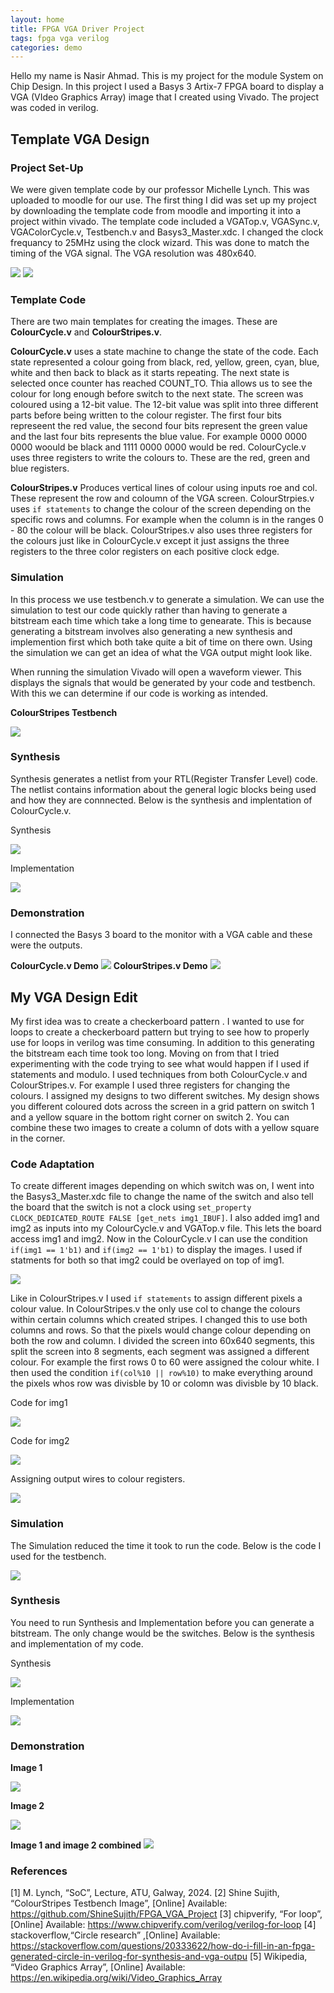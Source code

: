 ```yaml
---
layout: home
title: FPGA VGA Driver Project
tags: fpga vga verilog
categories: demo
---
```

Hello my name is Nasir Ahmad. This is my project for the module System on Chip Design. In this project I used a Basys 3 Artix-7 FPGA board to display a VGA (VIdeo Graphics Array) image that I created using Vivado. The project was coded in verilog.

## **Template VGA Design**
### **Project Set-Up**

We were given template code by our professor Michelle Lynch. This was uploaded to moodle for our use. The first thing I did was set up my project by downloading the template code from moodle and importing it into a project within vivado. The template code included a VGATop.v, VGASync.v, VGAColorCycle.v, Testbench.v and Basys3_Master.xdc. I changed the clock frequancy to 25MHz using the clock wizard. This was done to match the timing of the VGA signal. The VGA resolution was 480x640.


<img src="SoC-Images/Project Hierarchy.png">
<img src="SoC-Images/Project_summary.png">

### **Template Code**

There are two main templates for creating the images. These are **ColourCycle.v** and **ColourStripes.v**. 

**ColourCycle.v** uses a state machine to change the state of the code. Each state represented a colour going from black, red, yellow, green, cyan, blue, white and then back to black as it starts repeating. The next state is selected once counter has reached COUNT_TO. Thia allows us to see the colour for long enough before switch to the next state.  The screen was coloured using a 12-bit value. The 12-bit value was split into three different parts before being written to the colour register. The first four bits represeent the red value, the second four bits represent the green value and the last four bits represents the blue value. For example 0000 0000 0000 woould be black and 1111 0000 0000 would be red. ColourCycle.v uses three registers to write the colours to. These are the red, green and blue registers. 

**ColourStripes.v** Produces vertical lines of colour using inputs roe and col. These represent the row and coloumn of the VGA screen. ColourStrpies.v uses `if statements` to change the colour of the screen depending on the specific rows and columns. For example when the column is in the ranges 0 - 80 the colour will be black. ColourStripes.v also uses three registers for the colours just like in ColourCycle.v except it just assigns the three registers to the three color registers on each positive clock edge.
### **Simulation**

In this process we use testbench.v to generate a simulation. We can use the simulation to test our code quickly rather than having to generate a bitstream each time which take a long time to genearate. This is because generating a bitstream involves also generating a new synthesis and implemention first which both take quite a bit of time on there own. Using the simulation we can get an idea of what the VGA output might look like. 

When running the simulation Vivado will open a waveform viewer. This displays the signals that would be generated by your code and testbench. With this we can determine if our code is working as intended.

**ColourStripes Testbench**


<img src="SoC-Images/ColourStripes_Testbench.png">

### **Synthesis**
Synthesis generates a netlist from your RTL(Register Transfer Level) code. The netlist contains information about the general logic blocks being used and how they are connnected. Below is the synthesis and implentation of ColourCycle.v.

Synthesis


<img src="SoC-Images/synthesis.png">

Implementation


<img src="SoC-Images/Implementation.png">

### **Demonstration**


I connected the Basys 3 board to the monitor with a VGA cable and these were the outputs.

**ColourCycle.v Demo**
<img src="PXL_20241111_160449527.MP.jpg">
**ColourStripes.v Demo** 
<img src="SoC-Images/ColourStripesDemo.jpeg">

## **My VGA Design Edit**

My first idea was to create a checkerboard pattern . I wanted to use for loops to create a checkerboard pattern but trying to see how to properly use for loops in verilog was time consuming. In addition to this generating the bitstream each time took too long. Moving on from that I tried experimenting with the code trying to see what would happen if I used if statements and modulo. I used techniques from both ColourCycle.v and ColourStripes.v. For example I used three registers for changing the colours. I assigned my designs to two different switches. My design shows you different coloured dots across the screen in a grid pattern on switch 1 and a yellow square in the bottom right corner on switch 2. You can combine these two images to create a column of dots with a yellow square in the corner.


### **Code Adaptation**

To create different images depending on which switch was on, I went into the Basys3_Master.xdc file to change the name of the switch and also tell the board that the switch is not a clock using `set_property CLOCK_DEDICATED_ROUTE FALSE [get_nets img1_IBUF]`. I also added img1 and img2 as inputs into my ColourCycle.v and VGATop.v file. This lets the board access img1 and img2. Now in the ColourCycle.v I can use the condition `if(img1 == 1'b1)` and `if(img2 == 1'b1)` to display the images. I used if statments for both so that img2 could be overlayed on top of img1.

<img src="SoC-Images/Constraints_file.png">

Like in ColourStripes.v I used `if statements` to assign different pixels a colour value. In ColourStripes.v the only use col to change the colours within certain columns which created stripes. I changed this to use both columns and rows. So that the pixels would change colour depending on both the row and column. I divided the screen into 60x640 segments, this split the screen into 8 segments, each segment was assigned a different colour. For example the first rows 0 to 60 were assigned the colour white. I then used the condition `if(col%10 || row%10)` to make everything around the pixels whos row was divisble by 10 or colomn was divisble by 10 black. 

Code for img1


<img src="SoC-Images/img1_code.png">

Code for img2


<img src="SoC-Images/img2_code.png">

Assigning output wires to colour registers.

<img src="SoC-Images/colour_register.png">

### **Simulation**
The Simulation reduced the time it took to run the code. Below is the code I used for the testbench.

<img src="SoC-Images/testbench code.png">

### **Synthesis**

You need to run Synthesis and Implementation before you can generate a bitstream. The only change would be the switches. Below is the synthesis and implementation of my code.

Synthesis


<img src="SoC-Images/synthesis.png">

Implementation


<img src="SoC-Images/Implementation.png">

### **Demonstration**
**Image 1**

<img src="SoC-Images/img1_demo.jpg">

**Image 2**

<img src="SoC-Images/img2_demo.jpg">

**Image 1 and image 2 combined**
<img src="SoC-Images/img1&2Combined_demo.jpg">

### **References**
[1] M. Lynch, “SoC”, Lecture, ATU, Galway, 2024.
[2] Shine Sujith, “ColourStripes Testbench Image”, [Online] Available: https://github.com/ShineSujith/FPGA_VGA_Project
[3] chipverify, “For loop”, [Online] Available: https://www.chipverify.com/verilog/verilog-for-loop
[4] stackoverflow,“Circle research” ,[Online] Available: https://stackoverflow.com/questions/20333622/how-do-i-fill-in-an-fpga-generated-circle-in-verilog-for-synthesis-and-vga-outpu
[5] Wikipedia, “Video Graphics Array”, [Online] Available: https://en.wikipedia.org/wiki/Video_Graphics_Array



